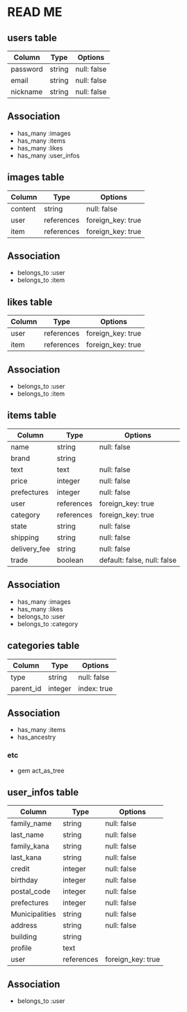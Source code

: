 # READ ME

## users table
| Column                | Type    | Options           |
|-----------------------|---------|-------------------|
| password              | string  | null: false       |
| email                 | string  | null: false       |
| nickname              | string  | null: false       |

## Association
- has_many :images
- has_many :items
- has_many :likes
- has_many :user_infos


## images table
| Column                | Type    | Options           |
|-----------------------|---------|-------------------|
| content               | string    | null: false       |
| user               | references  | foreign_key: true |
| item               | references  | foreign_key: true |

## Association
- belongs_to :user
- belongs_to :item


## likes table
| Column                | Type    | Options           |
|-----------------------|---------|-------------------|
| user               | references  | foreign_key: true |
| item               | references  | foreign_key: true |

## Association
- belongs_to :user
- belongs_to :item


## items table
| Column                | Type    | Options           |
|-----------------------|---------|-------------------|
| name                  | string  | null: false       |
| brand                 | string  |                   |
| text                  | text    | null: false       |
| price                 | integer | null: false       |
| prefectures           | integer  | null: false       |
| user               | references  | foreign_key: true |
| category           | references  | foreign_key: true |
| state                | string  | null: false       |
| shipping             | string  | null: false       |
| delivery_fee         | string  | null: false       |
| trade         | boolean  | default: false, null: false  |

## Association
- has_many :images
- has_many :likes
- belongs_to :user
- belongs_to :category


## categories table
| Column                | Type    | Options           |
|-----------------------|---------|-------------------|
| type                  | string  | null: false       |
| parent_id             | integer | index: true       |

## Association
- has_many :items
- has_ancestry

### etc
- gem act_as_tree


## user_infos table
| Column                | Type    | Options           |
|-----------------------|---------|-------------------|
| family_name           | string  | null: false       |
| last_name             | string  | null: false       |
| family_kana           | string  | null: false       |
| last_kana             | string  | null: false       |
| credit                | integer | null: false       |
| birthday              | integer | null: false       |
| postal_code              | integer | null: false       |
| prefectures               | integer  | null: false       |
| Municipalities               | string  | null: false       |
| address               | string  | null: false       |
| building               | string  |        |
| profile               | text  |        |
| user               | references  | foreign_key: true |

## Association
- belongs_to :user